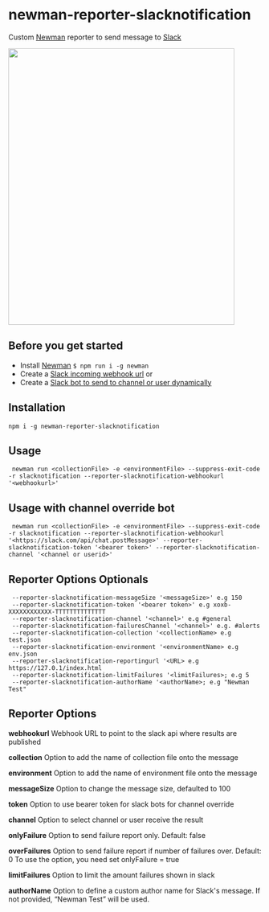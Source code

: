 # newman-reporter-slacknotification

Custom [Newman](https://github.com/postmanlabs/newman) reporter to send message to [Slack](https://slack.com/)

<img src="https://github.com/thinhdnn/newman-reporter-slacknotification/blob/master/testResults.png?raw=true" width="450"  height="550">

## Before you get started
- Install [Newman](https://github.com/postmanlabs/newman) ``` $ npm run i -g newman ```
- Create a [Slack incoming webhook url](https://api.slack.com/messaging/webhooks)
or
- Create a [Slack bot to send to channel or user dynamically](https://api.slack.com/messaging/sending)

## Installation
 ```CLI
 npm i -g newman-reporter-slacknotification
 ```

## Usage
```CLI
 newman run <collectionFile> -e <environmentFile> --suppress-exit-code -r slacknotification --reporter-slacknotification-webhookurl '<webhookurl>'
```

## Usage with channel override bot
```CLI
 newman run <collectionFile> -e <environmentFile> --suppress-exit-code -r slacknotification --reporter-slacknotification-webhookurl '<https://slack.com/api/chat.postMessage>' --reporter-slacknotification-token '<bearer token>' --reporter-slacknotification-channel '<channel or userid>'
```

## Reporter Options Optionals
```
 --reporter-slacknotification-messageSize '<messageSize>' e.g 150
 --reporter-slacknotification-token '<bearer token>' e.g xoxb-XXXXXXXXXXXX-TTTTTTTTTTTTTT
 --reporter-slacknotification-channel '<channel>' e.g #general
 --reporter-slacknotification-failuresChannel '<channel>' e.g. #alerts
 --reporter-slacknotification-collection '<collectionName> e.g test.json
 --reporter-slacknotification-environment '<environmentName> e.g env.json
 --reporter-slacknotification-reportingurl '<URL> e.g https://127.0.1/index.html
 --reporter-slacknotification-limitFailures '<limitFailures>; e.g 5
 --reporter-slacknotification-authorName '<authorName>; e.g "Newman Test"

```


## Reporter Options
**webhookurl** 
Webhook URL to point to the slack api where results are published

**collection** 
Option to add the name of collection file onto the message

**environment**
Option to add the name of environment file onto the message

**messageSize**
Option to change the message size, defaulted to 100

**token**
Option to use bearer token for slack bots for channel override

**channel**
Option to select channel or user receive the result

**onlyFailure**
Option to send failure report only. Default: false

**overFailures**
Option to send failure report if number of failures over. Default: 0
To use the option, you need set onlyFailure = true

**limitFailures**
Option to limit the amount failures shown in slack

**authorName**
Option to define a custom author name for Slack's message. If not provided, “Newman Test” will be used.
